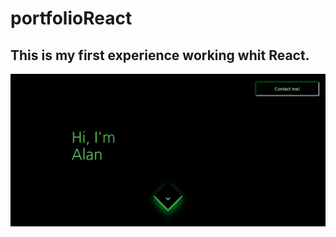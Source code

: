 # portfolioReact


## This is my first experience working whit React.

![portfolioReact](public/images/portfolio_1.png)
